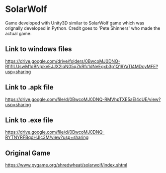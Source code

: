 # SolarWolf
Game developed with Unity3D similar to SolarWolf game which was orignally developed in Python. Credit goes to 'Pete Shinners' who made the actual game.


## Link to windows files
https://drive.google.com/drive/folders/0BwcoMJ0DNQ-Rfi1ILUswM1dBNlpkeEJJX2lqN05qZkRfc1dNeEgxb3p1Q19YaTl4MDcyMFE?usp=sharing

## Link to .apk file
https://drive.google.com/file/d/0BwcoMJ0DNQ-RMVhpTXE5aEl4cUE/view?usp=sharing

## Link to .exe file
https://drive.google.com/file/d/0BwcoMJ0DNQ-RYTNYRFBqdHJIc3M/view?usp=sharing

## Original Game
https://www.pygame.org/shredwheat/solarwolf/index.shtml
